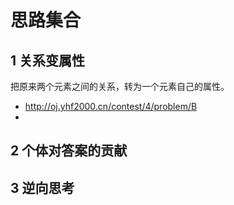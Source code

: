# 思路集合

## 1 关系变属性

把原来两个元素之间的关系，转为一个元素自己的属性。

- http://oj.yhf2000.cn/contest/4/problem/B
- 

## 2 个体对答案的贡献



## 3 逆向思考